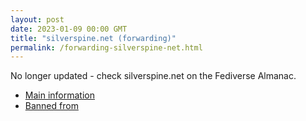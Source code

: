 ```yaml
---
layout: post
date: 2023-01-09 00:00 GMT
title: "silverspine.net (forwarding)"
permalink: /forwarding-silverspine-net.html
---
```


No longer updated - check silverspine.net on the Fediverse Almanac.

* [Main information](https://www.fediversealmanac.com/api/v1/instances/silverspine.net)
* [Banned from](https://www.fediversealmanac.com/api/v1/instances/silverspine.net/banned_from)

